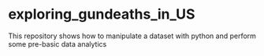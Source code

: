 # exploring_gundeaths_in_US
This repository shows how to manipulate a dataset with python and perform some pre-basic data analytics 
